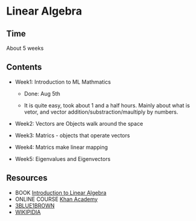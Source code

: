 # Linear Algebra

## Time

About 5 weeks

## Contents

- Week1: Introduction to ML Mathmatics

    - Done: Aug 5th

    - It is quite easy, took about 1 and a half hours. Mainly about what is vetor, and vector addition/substraction/maultiply by numbers.

- Week2: Vectors are Objects walk around the space
- Week3: Matrics - objects that operate vectors
- Week4: Matrics make linear mapping
- Week5: Eigenvalues and Eigenvectors

## Resources

- BOOK [Introduction to Linear Algebra](http://math.mit.edu/~gs/linearalgebra/)
- ONLINE COURSE [Khan Academy](https://www.khanacademy.org/math/linear-algebra)
- [3BLUE1BROWN](https://www.3blue1brown.com/)
- [WIKIPIDIA](https://en.wikipedia.org/wiki/Linear_algebra)